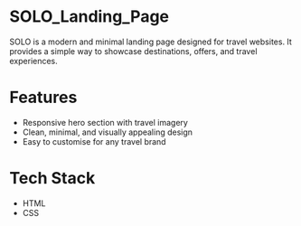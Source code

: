 # SOLO_Landing_Page

SOLO is a modern and minimal landing page designed for travel websites. It provides a simple way to showcase destinations, offers, and travel experiences.

# Features
- Responsive hero section with travel imagery
- Clean, minimal, and visually appealing design
- Easy to customise for any travel brand

# Tech Stack
- HTML
- CSS


